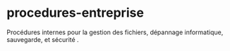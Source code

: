 # procedures-entreprise
Procédures internes pour la gestion des fichiers, dépannage informatique, sauvegarde, et sécurité .
